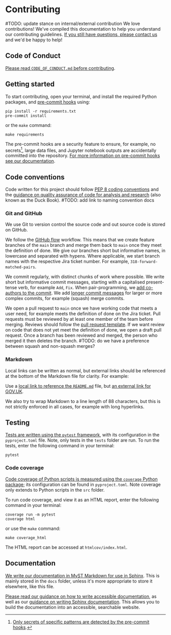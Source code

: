 # Contributing

#TODO: update stance on internal/external contribution
We love contributions! We've compiled this documentation to help you understand our
contributing guidelines. [If you still have questions, please contact us][email] and
we'd be happy to help!

## Code of Conduct

[Please read `CODE_OF_CONDUCT.md` before contributing][code-of-conduct].

## Getting started

To start contributing, open your terminal, and install the required Python packages,
and [pre-commit hooks][pre-commit] using:

```shell
pip install -r requirements.txt
pre-commit install
```

or the `make` command:

```shell
make requirements
```

The pre-commit hooks are a security feature to ensure, for example, no secrets[^1],
large data files, and Jupyter notebook outputs are accidentally committed into the
repository. [For more information on pre-commit hooks see our
documentation][docs-pre-commit-hooks].

[^1]: [Only secrets of specific patterns are detected by the pre-commit
      hooks][docs-pre-commit-hooks-secrets-definition].

## Code conventions

Code written for this project should follow [PEP 8 coding conventions](pep8)
and the [guidance on quality assurance of code for analysis and research](duck-book)
(also known as the Duck Book).
#TODO: add link to naming convention docs

### Git and GitHub

We use Git to version control the source code and out source code is stored on
GitHub.

We follow the [GitHub flow](github-flow) workflow. This means that we create
feature branches of the `main` branch and merge them back to `main` once they
meet the definition of done. We give our branches short but informative names,
in lowercase and separated with hypens. Where applicable, we start branch names
with the respective Jira ticket number. For example,
`318-forward-matched-pairs`.

We commit regularly, with distinct chunks of work where possible. We write
short but informative commit messages, starting with a capitalised
present-tense verb, for example `Add`, `Fix`. When pair-programming, we
[add co-authors to the commit](git-coauthor). We add
[longer commit messages](long-commit) for larger or more complex commits, for
example (squash) merge commits.

We open a pull request to `main` once we have working code that meets a user
need, for example meets the definition of done on the Jira ticket. Pull
requests must be reviewed by at least one member of the team before merging.
Reviews should follow the [pull request template](pr-template). If we want review on code that does not yet meet the definition of done, we open a draft
pull request. Once a branch has been reviewed and merged, the person who
merged it then deletes the branch.
#TODO: do we have a preference between squash and non-squash merges?

### Markdown

Local links can be written as normal, but external links should be referenced at the
bottom of the Markdown file for clarity. For example:

Use a [local link to reference the `README.md`](../../README.md) file, but [an external
link for GOV.UK][gov-uk].

We also try to wrap Markdown to a line length of 88 characters, but this is not
strictly enforced in all cases, for example with long hyperlinks.

## Testing

[Tests are written using the `pytest` framework][pytest], with its configuration in the
`pyproject.toml` file. Note, only tests in the `tests` folder are run. To run the
tests, enter the following command in your terminal:

```shell
pytest
```

### Code coverage

[Code coverage of Python scripts is measured using the `coverage` Python
package][coverage]; its configuration can be found in `pyproject.toml`. Note coverage
only extends to Python scripts in the `src` folder.

To run code coverage, and view it as an HTML report, enter the following command in
your terminal:

```shell
coverage run -m pytest
coverage html
```

or use the `make` command:

```shell
make coverage_html
```

The HTML report can be accessed at `htmlcov/index.html`.

## Documentation

[We write our documentation in MyST Markdown for use in Sphinx][myst]. This is mainly
stored in the `docs` folder, unless it's more appropriate to store it elsewhere, like
this file.

[Please read our guidance on how to write accessible
documentation][docs-write-accessible-documentation], as well as our [guidance on
writing Sphinx documentation][docs-write-sphinx-documentation]. This allows you to
build the documentation into an accessible, searchable website.

[code-of-conduct]: ./CODE_OF_CONDUCT.md
[coverage]: https://coverage.readthedocs.io/
[docs-pre-commit-hooks]: ./pre_commit_hooks.md
[docs-pre-commit-hooks-secrets-definition]: ./pre_commit_hooks.md#definition-of-a-secret-according-to-detect-secrets
[docs-updating-gitignore]: ./updating_gitignore.md
[docs-write-accessible-documentation]: ./writing_accessible_documentation.md
[docs-write-sphinx-documentation]: ./writing_sphinx_documentation.md
[pr-template]: ../.github/pull_request_template.md
[gds-way]: https://gds-way.cloudapps.digital/
[gds-way-git]: https://gds-way.cloudapps.digital/standards/source-code.html
[gds-way-python]: https://gds-way.cloudapps.digital/manuals/programming-languages/python/python.html#python-style-guide
[myst]: https://myst-parser.readthedocs.io/
[pre-commit]: https://pre-commit.com
[pytest]: https://docs.pytest.org/
[gov-uk]: https://www.gov.uk/
[email]: mailto:organisation@email.address
[pep8]: https://peps.python.org/pep-0008/
[duck-book]: https://best-practice-and-impact.github.io/qa-of-code-guidance/intro.html
[github-flow]: https://docs.github.com/en/get-started/using-github/github-flow
[git-coauthor]: https://docs.github.com/en/pull-requests/committing-changes-to-your-project/creating-and-editing-commits/creating-a-commit-with-multiple-authors
[long-commit]: https://tbaggery.com/2008/04/19/a-note-about-git-commit-messages.html
